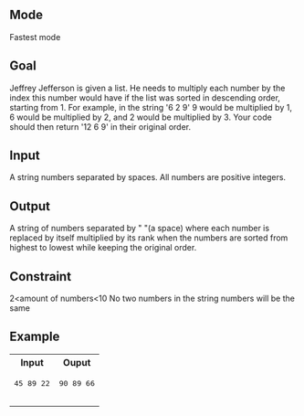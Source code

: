 ## Mode
Fastest mode

## Goal
Jeffrey Jefferson is given a list. He needs to multiply each number by the index this number would have if the list was sorted in descending order, starting from 1. For example, in the string '6 2 9' 9 would be multiplied by 1, 6 would be multiplied by 2, and 2 would be multiplied by 3. Your code should then return '12 6 9' in their original order.

## Input
A string numbers separated by spaces. All numbers are positive integers.

## Output
A string of numbers separated by " "(a space) where each number is replaced by itself multiplied by its rank when the numbers are sorted from highest to lowest while keeping the original order.

## Constraint
2<amount of numbers<10
No two numbers in the string numbers will be the same

## Example
<table>
  <tr>
    <th>Input</th>
    <th>Ouput</th>
  </tr>
  <tr>
    <td>
      <pre>
45 89 22
      </pre>
    </td>
    <td>
     <pre>
90 89 66
     </pre>
    </td>
  </tr>
</table>
